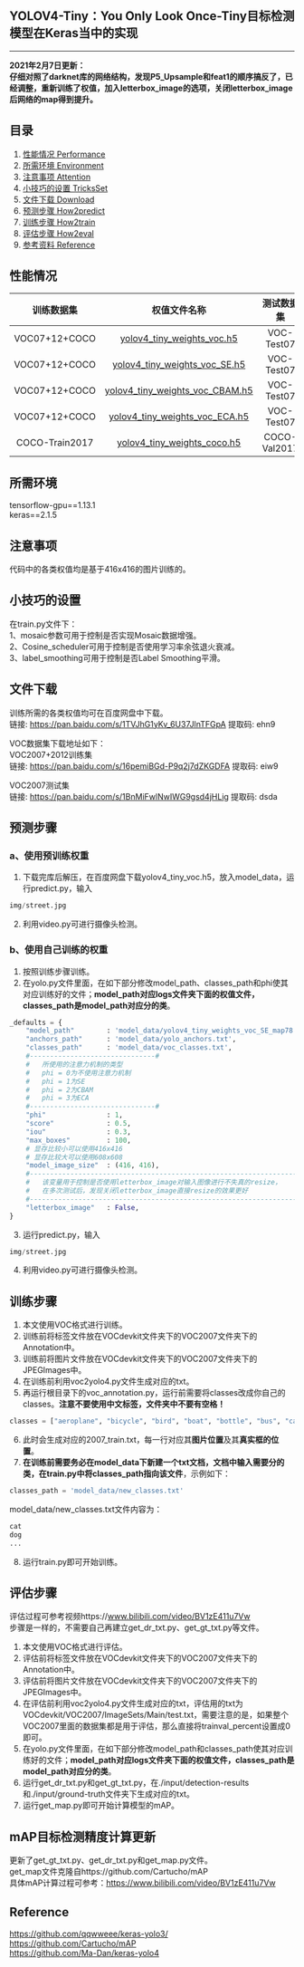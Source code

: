 ## YOLOV4-Tiny：You Only Look Once-Tiny目标检测模型在Keras当中的实现
---

**2021年2月7日更新：**   
**仔细对照了darknet库的网络结构，发现P5_Upsample和feat1的顺序搞反了，已经调整，重新训练了权值，加入letterbox_image的选项，关闭letterbox_image后网络的map得到提升。**

## 目录
1. [性能情况 Performance](#性能情况)
2. [所需环境 Environment](#所需环境)
3. [注意事项 Attention](#注意事项)
4. [小技巧的设置 TricksSet](#小技巧的设置)
5. [文件下载 Download](#文件下载)
6. [预测步骤 How2predict](#预测步骤)
7. [训练步骤 How2train](#训练步骤)
8. [评估步骤 How2eval](#评估步骤)
9. [参考资料 Reference](#Reference)

## 性能情况
| 训练数据集 | 权值文件名称 | 测试数据集 | 输入图片大小 | mAP 0.5:0.95 | mAP 0.5 |
| :-----: | :-----: | :------: | :------: | :------: | :-----: |
| VOC07+12+COCO | [yolov4_tiny_weights_voc.h5](https://github.com/bubbliiiing/yolov4-tiny-keras/releases/download/v1.1/yolov4_tiny_weights_voc.h5) | VOC-Test07 | 416x416 | - | 77.5
| VOC07+12+COCO | [yolov4_tiny_weights_voc_SE.h5](https://github.com/bubbliiiing/yolov4-tiny-keras/releases/download/v1.1/yolov4_tiny_weights_voc_SE.h5) | VOC-Test07 | 416x416 | - | 78.6
| VOC07+12+COCO | [yolov4_tiny_weights_voc_CBAM.h5](https://github.com/bubbliiiing/yolov4-tiny-keras/releases/download/v1.1/yolov4_tiny_weights_voc_CBAM.h5) | VOC-Test07 | 416x416 | - | 78.9
| VOC07+12+COCO | [yolov4_tiny_weights_voc_ECA.h5](https://github.com/bubbliiiing/yolov4-tiny-keras/releases/download/v1.1/yolov4_tiny_weights_voc_ECA.h5) | VOC-Test07 | 416x416 | - | 78.2
| COCO-Train2017 | [yolov4_tiny_weights_coco.h5](https://github.com/bubbliiiing/yolov4-tiny-keras/releases/download/v1.1/yolov4_tiny_weights_coco.h5) | COCO-Val2017 | 416x416 | 21.8 | 41.3

## 所需环境
tensorflow-gpu==1.13.1  
keras==2.1.5  

## 注意事项
代码中的各类权值均是基于416x416的图片训练的。

## 小技巧的设置
在train.py文件下：   
1、mosaic参数可用于控制是否实现Mosaic数据增强。   
2、Cosine_scheduler可用于控制是否使用学习率余弦退火衰减。   
3、label_smoothing可用于控制是否Label Smoothing平滑。

## 文件下载
训练所需的各类权值均可在百度网盘中下载。   
链接: https://pan.baidu.com/s/1TVJhG1yKv_6U37JlnTFGpA 提取码: ehn9    

VOC数据集下载地址如下：  
VOC2007+2012训练集    
链接: https://pan.baidu.com/s/16pemiBGd-P9q2j7dZKGDFA 提取码: eiw9    

VOC2007测试集   
链接: https://pan.baidu.com/s/1BnMiFwlNwIWG9gsd4jHLig 提取码: dsda    

## 预测步骤
### a、使用预训练权重
1. 下载完库后解压，在百度网盘下载yolov4_tiny_voc.h5，放入model_data，运行predict.py，输入  
```python
img/street.jpg
``` 
2. 利用video.py可进行摄像头检测。  
### b、使用自己训练的权重
1. 按照训练步骤训练。  
2. 在yolo.py文件里面，在如下部分修改model_path、classes_path和phi使其对应训练好的文件；**model_path对应logs文件夹下面的权值文件，classes_path是model_path对应分的类**。  
```python
_defaults = {
    "model_path"        : 'model_data/yolov4_tiny_weights_voc_SE_map78.58.h5',
    "anchors_path"      : 'model_data/yolo_anchors.txt',
    "classes_path"      : 'model_data/voc_classes.txt',
    #-------------------------------#
    #   所使用的注意力机制的类型
    #   phi = 0为不使用注意力机制
    #   phi = 1为SE
    #   phi = 2为CBAM
    #   phi = 3为ECA
    #-------------------------------#
    "phi"               : 1,  
    "score"             : 0.5,
    "iou"               : 0.3,
    "max_boxes"         : 100,  
    # 显存比较小可以使用416x416
    # 显存比较大可以使用608x608
    "model_image_size"  : (416, 416),
    #---------------------------------------------------------------------#
    #   该变量用于控制是否使用letterbox_image对输入图像进行不失真的resize，
    #   在多次测试后，发现关闭letterbox_image直接resize的效果更好
    #---------------------------------------------------------------------#
    "letterbox_image"   : False,
}
```
3. 运行predict.py，输入  
```python
img/street.jpg
``` 
4. 利用video.py可进行摄像头检测。  

## 训练步骤
1. 本文使用VOC格式进行训练。  
2. 训练前将标签文件放在VOCdevkit文件夹下的VOC2007文件夹下的Annotation中。  
3. 训练前将图片文件放在VOCdevkit文件夹下的VOC2007文件夹下的JPEGImages中。  
4. 在训练前利用voc2yolo4.py文件生成对应的txt。  
5. 再运行根目录下的voc_annotation.py，运行前需要将classes改成你自己的classes。**注意不要使用中文标签，文件夹中不要有空格！**   
```python
classes = ["aeroplane", "bicycle", "bird", "boat", "bottle", "bus", "car", "cat", "chair", "cow", "diningtable", "dog", "horse", "motorbike", "person", "pottedplant", "sheep", "sofa", "train", "tvmonitor"]
```
6. 此时会生成对应的2007_train.txt，每一行对应其**图片位置**及其**真实框的位置**。  
7. **在训练前需要务必在model_data下新建一个txt文档，文档中输入需要分的类，在train.py中将classes_path指向该文件**，示例如下：   
```python
classes_path = 'model_data/new_classes.txt'    
```
model_data/new_classes.txt文件内容为：   
```python
cat
dog
...
```
8. 运行train.py即可开始训练。

## 评估步骤
评估过程可参考视频https://www.bilibili.com/video/BV1zE411u7Vw  
步骤是一样的，不需要自己再建立get_dr_txt.py、get_gt_txt.py等文件。  
1. 本文使用VOC格式进行评估。  
2. 评估前将标签文件放在VOCdevkit文件夹下的VOC2007文件夹下的Annotation中。  
3. 评估前将图片文件放在VOCdevkit文件夹下的VOC2007文件夹下的JPEGImages中。  
4. 在评估前利用voc2yolo4.py文件生成对应的txt，评估用的txt为VOCdevkit/VOC2007/ImageSets/Main/test.txt，需要注意的是，如果整个VOC2007里面的数据集都是用于评估，那么直接将trainval_percent设置成0即可。  
5. 在yolo.py文件里面，在如下部分修改model_path和classes_path使其对应训练好的文件；**model_path对应logs文件夹下面的权值文件，classes_path是model_path对应分的类**。  
6. 运行get_dr_txt.py和get_gt_txt.py，在./input/detection-results和./input/ground-truth文件夹下生成对应的txt。  
7. 运行get_map.py即可开始计算模型的mAP。

## mAP目标检测精度计算更新
更新了get_gt_txt.py、get_dr_txt.py和get_map.py文件。  
get_map文件克隆自https://github.com/Cartucho/mAP  
具体mAP计算过程可参考：https://www.bilibili.com/video/BV1zE411u7Vw


## Reference
https://github.com/qqwweee/keras-yolo3/  
https://github.com/Cartucho/mAP  
https://github.com/Ma-Dan/keras-yolo4  
